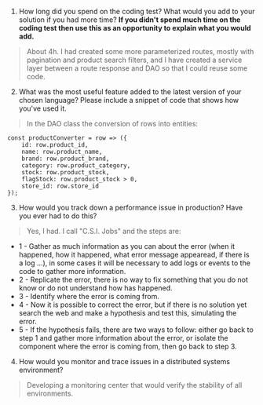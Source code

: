 1. How long did you spend on the coding test? What would you add to your solution if you had more time? **If you didn't spend much time on the coding test then use this as an opportunity to explain what you would add.**

> About 4h. I had created some more parameterized routes, mostly with pagination and product search filters, and I have created a service layer between a route response and DAO so that I could reuse some code.

2. What was the most useful feature added to the latest version of your chosen language? Please include a snippet of code that shows how you've used it.

> In the DAO class the conversion of rows into entities:
```
const productConverter = row => ({
    id: row.product_id,
    name: row.product_name,
    brand: row.product_brand,
    category: row.product_category,
    stock: row.product_stock,
    flagStock: row.product_stock > 0,
    store_id: row.store_id
});
```

3. How would you track down a performance issue in production? Have you ever had to do this?

> Yes, I had. I call "C.S.I. Jobs" and the steps are:
* 1 - Gather as much information as you can about the error (when it happened, how it happened, what error message appearead, if there is a log ...), in some cases it will be necessary to add logs or events to the code to gather more information.
* 2 - Replicate the error, there is no way to fix something that you do not know or do not understand how has happened.
* 3 - Identify where the error is coming from.
* 4 - Now it is possible to correct the error, but if there is no solution yet search the web and make a hypothesis and test this, simulating the error.
* 5 - If the hypothesis fails, there are two ways to follow: either go back to step 1 and gather more information about the error, or isolate the component where the error is coming from, then go back to step 3.

4. How would you monitor and trace issues in a distributed systems environment?

> Developing a monitoring center that would verify the stability of all environments.